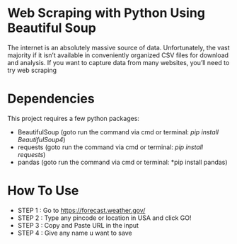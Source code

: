 # Web Scraping with Python Using Beautiful Soup
The internet is an absolutely massive source of data. Unfortunately, the vast majority if it isn’t available in conveniently organized CSV files for download and analysis. If you want to capture data from many websites, you’ll need to try web scraping

# Dependencies 
This project requires a few python packages:
- BeautifulSoup (goto run the command via cmd or terminal: *pip install BeautifulSoup4*)
- requests  (goto run the command via cmd or terminal: *pip install requests*)
- pandas  (goto run the command via cmd or terminal: *pip install pandas)

# How To Use
- STEP 1 : Go to  https://forecast.weather.gov/ 
- STEP 2 : Type any pincode or  location in USA and click GO!
- STEP 3 : Copy and Paste URL in the input
- STEP 4 : Give any name u want to save 
